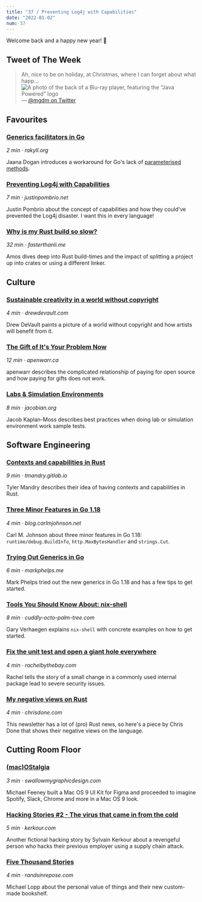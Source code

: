 ```yaml
---
title: "37 / Preventing Log4j with Capabilities"
date: "2022-01-02"
num: 37
---
```


Welcome back and a happy new year! 🎇

## Tweet of The Week

> Ah, nice to be on holiday, at Christmas, where I can forget about what happ…
> ![A photo of the back of a Blu-ray player, featuring the “Java Powered” logo](twitter_image.jpeg)
> — [@mgdm on Twitter](https://twitter.com/mgdm/status/1474729437967044611)

## Favourites

### [Generics facilitators in Go](https://rakyll.org/generics-facilititators/)

_2 min · rakyll.org_

Jaana Dogan introduces a workaround for Go's lack of [parameterised methods](https://go.googlesource.com/proposal/+/refs/heads/master/design/43651-type-parameters.md#No-parameterized-methods).

### [Preventing Log4j with Capabilities](https://justinpombrio.net/2021/12/26/preventing-log4j-with-capabilities.html)

_7 min · justinpombrio.net_

Justin Pombrio about the concept of capabilities and how they could've prevented the Log4j disaster. I want this in every language!

### [Why is my Rust build so slow?](https://fasterthanli.me/articles/why-is-my-rust-build-so-slow)

_32 min · fasterthanli.me_

Amos dives deep into Rust build-times and the impact of splitting a project up into crates or using a different linker.

## Culture

### [Sustainable creativity in a world without copyright](https://drewdevault.com/2021/12/23/Sustainable-creativity-post-copyright.html)

_4 min · drewdevault.com_

Drew DeVault paints a picture of a world without copyright and how artists will benefit from it.

### [The Gift of It's Your Problem Now](https://apenwarr.ca/log/20211229)

_12 min · apenwarr.ca_

apenwarr describes the complicated relationship of paying for open source and how paying for gifts does not work.

### [Labs & Simulation Environments](https://jacobian.org/2021/dec/24/wst-labs/)

_8 min · jacobian.org_

Jacob Kaplan-Moss describes best practices when doing lab or simulation environment work sample tests.

## Software Engineering

### [Contexts and capabilities in Rust](https://tmandry.gitlab.io/blog/posts/2021-12-21-context-capabilities/)

_9 min · tmandry.gitlab.io_

Tyler Mandry describes their idea of having contexts and capabilities in Rust.

### [Three Minor Features in Go 1.18](https://blog.carlmjohnson.net/post/2021/golang-118-minor-features/)

_4 min · blog.carlmjohnson.net_

Carl M. Johnson about three minor features in Go 1.18: `runtime/debug.BuildInfo`, `http.MaxBytesHandler` and `strings.Cut`.

### [Trying Out Generics in Go](https://markphelps.me/posts/trying-out-generics-in-go)

_6 min · markphelps.me_

Mark Phelps tried out the new generics in Go 1.18 and has a few tips to get started.

### [Tools You Should Know About: nix-shell](https://cuddly-octo-palm-tree.com/posts/2021-12-19-tyska-nix-shell/)

_8 min · cuddly-octo-palm-tree.com_

Gary Verhaegen explains `nix-shell` with concrete examples on how to get started.

### [Fix the unit test and open a giant hole everywhere](https://rachelbythebay.com/w/2021/12/24/mkdir/)

_4 min · rachelbythebay.com_

Rachel tells the story of a small change in a commonly used internal package lead to severe security issues.

### [My negative views on Rust](https://chrisdone.com/posts/rust/)

_4 min · chrisdone.com_

This newsletter has a lot of (pro) Rust news, so here's a piece by Chris Done that shows their negative views on the language.

## Cutting Room Floor

### [(mac)OStalgia](https://swallowmygraphicdesign.com/project/macostalgia)

_3 min · swallowmygraphicdesign.com_

Michael Feeney built a Mac OS 9 UI Kit for Figma and proceeded to imagine Spotify, Slack, Chrome and more in a Mac OS 9 look.

### [Hacking Stories #2 - The virus that came in from the cold](https://kerkour.com/hacking-stories/virus-cold/)

_5 min · kerkour.com_

Another fictional hacking story by Sylvain Kerkour about a revengeful person who hacks their previous employer using a supply chain attack.

### [Five Thousand Stories](https://randsinrepose.com/archives/five-thousand-stories/)

_4 min · randsinrepose.com_

Michael Lopp about the personal value of things and their new custom-made bookshelf.
